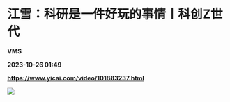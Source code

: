 # 江雪：科研是一件好玩的事情丨科创Z世代
**VMS**

**2023-10-26 01:49**

**https://www.yicai.com/video/101883237.html**

![](http://imgcdn.yicai.com/vms-new/2023/10/f1ce2a8e-29f8-4ea9-a311-b57cb81864bf.jpg)